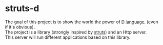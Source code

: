 # struts-d


The goal of this project is to show the world the power of [D language](https://dlang.org/). (even if it's obvious).  
The project is a library (strongly inspired by [struts](https://struts.apache.org/)) and an Http server.  
This server will run different applications based on this library.


